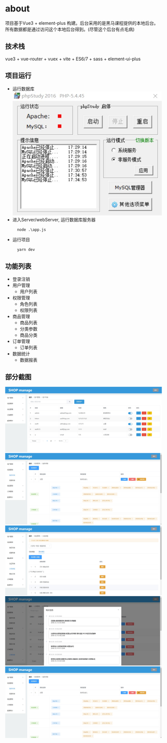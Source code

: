 # about
项目基于Vue3 + element-plus 构建。后台采用的是黑马课程提供的本地后台。所有数据都是通过访问这个本地后台得到。(尽管这个后台有点毛病)
## 技术栈
vue3 + vue-router + vuex + vite +  ES6/7 + sass + element-ui-plus

## 项目运行
* 运行数据库
![运行数据库](other/phpStudy.jpg)
* 进入Server/webServer, 运行数据库服务器
  ```
    node .\app.js
  ```
* 运行项目
  ```
    yarn dev
  ```

## 功能列表
- 登录注销
- 用户管理
  - 用户列表
- 权限管理
  - 角色列表
  - 权限列表
- 商品管理
  - 商品列表
  - 分类参数
  - 商品分类
- 订单管理
  - 订单列表
- 数据统计
  - 数据报表

## 部分截图
![用户列表页面](other\用户列表页面.jpg)
![角色列表页面](other\角色列表页面.jpg)
![分类参数页面](other\分类参数页面.jpg)
![物流管理](other\物流管理.jpg)
![数据报表](other\角色列表页面.jpg)
